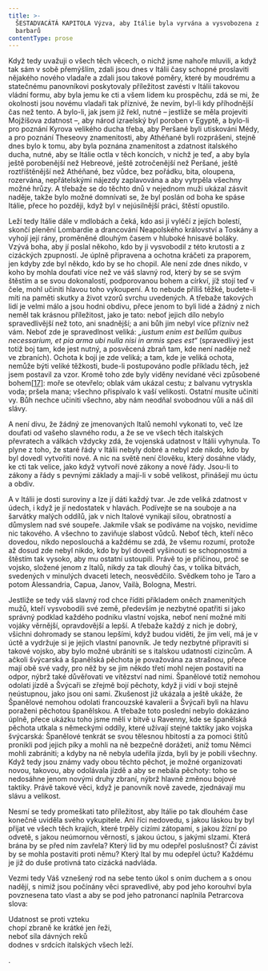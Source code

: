 ```yaml
---
title: >-
  ŠESTADVACÁTÁ KAPITOLA Výzva, aby Itálie byla vyrvána a vysvobozena z rukou
  barbarů
contentType: prose
---
```


Když tedy uvažuji o všech těch věcech, o nichž jsme nahoře mluvili, a když tak sám v sobě přemýšlím, zdali jsou dnes v Itálii časy schopné proslaviti nějakého nového vladaře a zdali jsou takové poměry, které by moudrému a statečnému panovníkovi poskytovaly příležitost zavésti v Itálii takovou vládní formu, aby byla jemu ke cti a všem lidem ku prospěchu, zdá se mi, že okolnosti jsou novému vladaři tak příznivé, že nevím, byl-li kdy příhodnější čas než tento. A bylo-li, jak jsem již řekl, nutné – jestliže se měla projeviti Mojžíšova zdatnost –, aby národ izraelský byl poroben v Egyptě, a bylo-li pro poznání Kyrova velikého ducha třeba, aby Peršané byli utiskováni Médy, a pro poznání Theseovy znamenitosti, aby Athéňané byli rozprášeni, stejně dnes bylo k tomu, aby byla poznána znamenitost a zdatnost italského ducha, nutné, aby se Itálie octla v těch koncích, v nichž je teď, a aby byla ještě porobenější než Hebreové, ještě zotročenější než Peršané, ještě roztříštěnější než Athéňané, bez vůdce, bez pořádku, bita, oloupena, rozervána, nepřátelskými nájezdy zaplavována a aby vytrpěla všechny možné hrůzy. A třebaže se do těchto dnů v nejednom muži ukázal zásvit naděje, takže bylo možné domnívati se, že byl poslán od boha ke spáse Itálie, přece ho později, když byl v nejúsilnější práci, štěstí opustilo.

Leží tedy Itálie dále v mdlobách a čeká, kdo asi ji vyléčí z jejích bolestí, skončí plenění Lombardie a drancování Neapolského království a Toskány a vyhojí její rány, proměněné dlouhým časem v hluboké hnisavé boláky. Vzývá boha, aby jí poslal někoho, kdo by ji vysvobodil z této krutosti a z cizáckých zpupností. Je úplně připravena a ochotna kráčeti za praporem, jen kdyby zde byl někdo, kdo by se ho chopil. Ale není zde dnes nikdo, v koho by mohla doufati více než ve váš slavný rod, který by se se svým štěstím a se svou dokonalostí, podporovanou bohem a církví, jíž stojí teď v čele, mohl učiniti hlavou toho vykoupení. A to nebude příliš těžké, budete-li míti na paměti skutky a život vzorů svrchu uvedených. A třebaže takových lidí je velmi málo a jsou hodni obdivu, přece jenom to byli lidé a žádný z nich neměl tak krásnou příležitost, jako je tato: neboť jejich dílo nebylo spravedlivější než toto, ani snadnější; a ani bůh jim nebyl více přízniv než vám. Neboť zde je spravedlnost veliká: _„iustum enim est bellům quibus necessarium, et pia arma ubi nulla nisi in armis spes est“_ (spravedlivý jest totiž boj tam, kde jest nutný, a posvěcená zbraň tam, kde není naděje než ve zbraních). Ochota k boji je zde veliká; a tam, kde je veliká ochota, nemůže býti veliké těžkosti, bude-li postupováno podle příkladu těch, jež jsem postavil za vzor. Kromě toho zde byly viděny nevídané věci způsobené bohem[\[17\]](./resources/undefined): moře se otevřelo; oblak vám ukázal cestu; z balvanu vytryskla voda; pršela mana; všechno přispívalo k vaší velikosti. Ostatní musíte učiniti vy. Bůh nechce učiniti všechno, aby nám neodňal svobodnou vůli a náš díl slávy.

A není divu, že žádný ze jmenovaných Italů nemohl vykonati to, več lze doufati od vašeho slavného rodu, a že se ve všech těch italských převratech a válkách vždycky zdá, že vojenská udatnost v Itálii vyhynula. To plyne z toho, že staré řády v Itálii nebyly dobré a nebyl zde nikdo, kdo by byl dovedl vytvořiti nové. A nic na světě není člověku, který dosáhne vlády, ke cti tak velice, jako když vytvoří nové zákony a nové řády. Jsou-li to zákony a řády s pevnými základy a mají-li v sobě velikost, přinášejí mu úctu a obdiv.

A v Itálii je dosti suroviny a lze jí dáti každý tvar. Je zde veliká zdatnost v údech, i když je jí nedostatek v hlavách. Podívejte se na souboje a na šarvátky malých oddílů, jak v nich Italové vynikají silou, obratností a důmyslem nad své soupeře. Jakmile však se podíváme na vojsko, nevidíme nic takového. A všechno to zaviňuje slabost vůdců. Neboť těch, kteří něco dovedou, nikdo neposlouchá a každému se zdá, že všemu rozumí, protože až dosud zde nebyl nikdo, kdo by byl dovedl vyšinouti se schopnostmi a štěstím tak vysoko, aby mu ostatní ustoupili. Právě to je příčinou, proč se vojsko, složené jenom z Italů, nikdy za tak dlouhý čas, v tolika bitvách, svedených v minulých dvaceti letech, neosvědčilo. Svědkem toho je Taro a potom Alessandria, Capua, Janov, Vailà, Bologna, Mestri.

Jestliže se tedy váš slavný rod chce říditi příkladem oněch znamenitých mužů, kteří vysvobodili své země, především je nezbytné opatřiti si jako správný podklad každého podniku vlastní vojska, neboť není možné míti vojáky věrnější, opravdovější a lepší. A třebaže každý z nich je dobrý, všichni dohromady se stanou lepšími, když budou viděti, že jim velí, má je v úctě a vydržuje si je jejich vlastní panovník. Je tedy nezbytné připraviti si takové vojsko, aby bylo možné ubrániti se s italskou udatností cizincům. A ačkoli švýcarská a španělská pěchota je považována za strašnou, přece mají obě své vady, pro něž by se jim někdo třetí mohl nejen postaviti na odpor, nýbrž také důvěřovati ve vítězství nad nimi. Španělové totiž nemohou odolati jízdě a Švýcaři se zřejmě bojí pěchoty, když ji vidí v boji stejně neústupnou, jako jsou oni sami. Zkušenost již ukázala a ještě ukáže, že Španělové nemohou odolati francouzské kavalerii a Švýcaři byli na hlavu poraženi pěchotou španělskou. A třebaže toto poslední nebylo dokázáno úplně, přece ukázku toho jsme měli v bitvě u Ravenny, kde se španělská pěchota utkala s německými oddíly, které užívají stejné taktiky jako vojska švýcarská: Španělové tenkrát se svou tělesnou hbitostí a za pomoci štítů pronikli pod jejich píky a mohli na ně bezpečně dorážeti, aniž tomu Němci mohli zabrániti; a kdyby na ně nebyla udeřila jízda, byli by je pobili všechny. Když tedy jsou známy vady obou těchto pěchot, je možné organizovati novou, takovou, aby odolávala jízdě a aby se nebála pěchoty: toho se nedosáhne jenom novými druhy zbraní, nýbrž hlavně změnou bojové taktiky. Právě takové věci, když je panovník nově zavede, zjednávají mu slávu a velikost.

Nesmí se tedy promeškati tato příležitost, aby Itálie po tak dlouhém čase konečně uviděla svého vykupitele. Ani říci nedovedu, s jakou láskou by byl přijat ve všech těch krajích, které trpěly cizími zátopami, s jakou žízní po odvetě, s jakou neúmornou věrností, s jakou úctou, s jakými slzami. Která brána by se před ním zavřela? Který lid by mu odepřel poslušnost? Čí závist by se mohla postaviti proti němu? Který Ital by mu odepřel úctu? Každému je již do duše protivná tato cizácká nadvláda.

Vezmi tedy Váš vznešený rod na sebe tento úkol s oním duchem a s onou nadějí, s nimiž jsou počínány věci spravedlivé, aby pod jeho korouhví byla povznesena tato vlast a aby se pod jeho patronancí naplnila Petrarcova slova:

Udatnost se proti vzteku  
chopí zbraně ke krátké jen řeži,  
neboť síla dávných reků  
dodnes v srdcích italských všech leží.

.
